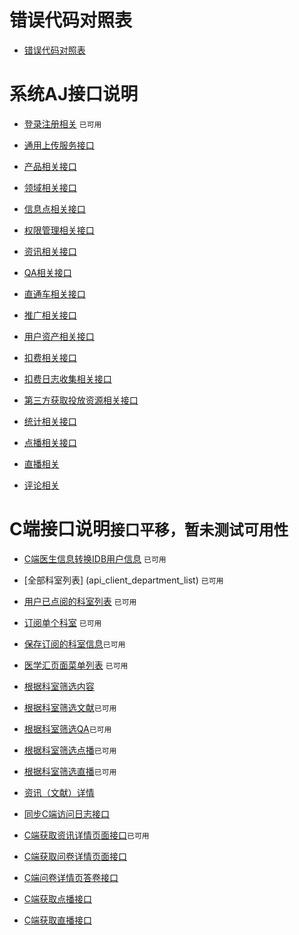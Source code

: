 # 错误代码对照表

- [错误代码对照表](error_intruduce)

# 系统AJ接口说明

- [登录注册相关](api_login) `已可用`
- [通用上传服务接口](api_upload)
- [产品相关接口](api_product)
- [领域相关接口](api_ta)
- [信息点相关接口](api_keyword)
- [权限管理相关接口](api_manage)
- [资讯相关接口](api_essay)
- [QA相关接口](api_qa)

- [直通车相关接口](api_instantAd)
- [推广相关接口](api_promotion)
- [用户资产相关接口](api_assets)
- [扣费相关接口](api_charg)
- [扣费日志收集相关接口](api_consum)
- [第三方获取投放资源相关接口](api_source)
- [统计相关接口](api_statistics)

- [点播相关接口](api_vod)
- [直播相关](api_lvb)
- [评论相关](api_comment) 

# C端接口说明`接口平移，暂未测试可用性`
- [C端医生信息转换IDB用户信息](api_client_initdoctor)  `已可用`
- [全部科室列表] (api_client_department_list) `已可用`
- [用户已点阅的科室列表](api_client_user_attention_department)   `已可用`
- [订阅单个科室](api_client_attention_department) `已可用`
- [保存订阅的科室信息](api_client_save_attention_department)`已可用`
- [医学汇页面菜单列表](api_client_menulist) `已可用`
- [根据科室筛选内容](api/client/department/subject/list)
- [根据科室筛选文献](api/client/department/subject/essay/list)`已可用`
- [根据科室筛选QA](api/client/department/subject/qa/list)`已可用`
- [根据科室筛选点播](api/client/department/subject/vod/list)`已可用`
- [根据科室筛选直播](api/client/department/subject/lvb/list)`已可用`
- [资讯（文献）详情](api_client_literature_info) 
- [同步C端访问日志接口](api_client_promotion_clientlog)
- [C端获取资讯详情页面接口](api_client_department_subject_essay_detail)`已可用`
- [C端获取问卷详情页面接口](api_client_department_subject_qa_detail)
- [C端问卷详情页答卷接口](api_client_department_subject_qa_survey)
- [C端获取点播接口](api_client_department_subject_vod)

- [C端获取直播接口](api_client_department_subject_lvb)